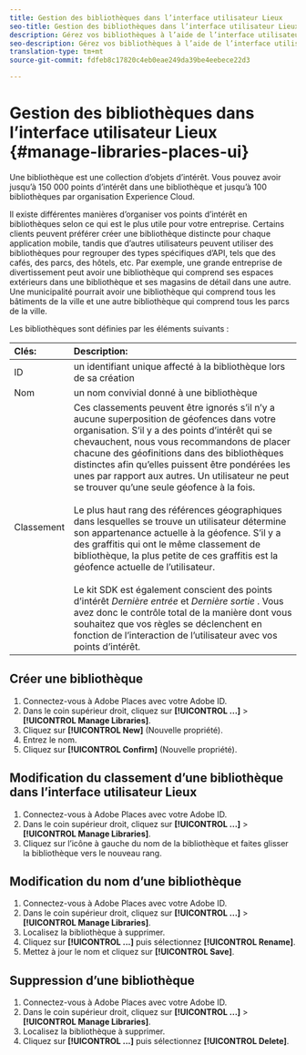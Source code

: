 ```yaml
---
title: Gestion des bibliothèques dans l’interface utilisateur Lieux
seo-title: Gestion des bibliothèques dans l’interface utilisateur Lieux
description: Gérez vos bibliothèques à l’aide de l’interface utilisateur Lieux.
seo-description: Gérez vos bibliothèques à l’aide de l’interface utilisateur Lieux.
translation-type: tm+mt
source-git-commit: fdfeb8c17820c4eb0eae249da39be4eebece22d3

---
```



# Gestion des bibliothèques dans l’interface utilisateur Lieux {#manage-libraries-places-ui}

Une bibliothèque est une collection d’objets d’intérêt. Vous pouvez avoir jusqu’à 150 000 points d’intérêt dans une bibliothèque et jusqu’à 100 bibliothèques par organisation Experience Cloud.

Il existe différentes manières d’organiser vos points d’intérêt en bibliothèques selon ce qui est le plus utile pour votre entreprise. Certains clients peuvent préférer créer une bibliothèque distincte pour chaque application mobile, tandis que d’autres utilisateurs peuvent utiliser des bibliothèques pour regrouper des types spécifiques d’API, tels que des cafés, des parcs, des hôtels, etc. Par exemple, une grande entreprise de divertissement peut avoir une bibliothèque qui comprend ses espaces extérieurs dans une bibliothèque et ses magasins de détail dans une autre. Une municipalité pourrait avoir une bibliothèque qui comprend tous les bâtiments de la ville et une autre bibliothèque qui comprend tous les parcs de la ville.

Les bibliothèques sont définies par les éléments suivants :

| Clés: | Description: |
| :--- | :--- |
| ID | un identifiant unique affecté à la bibliothèque lors de sa création |
| Nom | un nom convivial donné à une bibliothèque |
| Classement | Ces classements peuvent être ignorés s’il n’y a aucune superposition de géofences dans votre organisation. S’il y a des points d’intérêt qui se chevauchent, nous vous recommandons de placer chacune des géofinitions dans des bibliothèques distinctes afin qu’elles puissent être pondérées les unes par rapport aux autres. Un utilisateur ne peut se trouver qu’une seule géofence à la fois. <br><br>Le plus haut rang des références géographiques dans lesquelles se trouve un utilisateur détermine son appartenance actuelle à la géofence. S’il y a des graffitis qui ont le même classement de bibliothèque, la plus petite de ces graffitis est la géofence actuelle de l’utilisateur. <br><br>Le kit SDK est également conscient des points d’intérêt *Dernière entrée* et *Dernière sortie* . Vous avez donc le contrôle total de la manière dont vous souhaitez que vos règles se déclenchent en fonction de l’interaction de l’utilisateur avec vos points d’intérêt. |

## Créer une bibliothèque

1. Connectez-vous à Adobe Places avec votre Adobe ID.
2. Dans le coin supérieur droit, cliquez sur **[!UICONTROL ...]** &gt; **[!UICONTROL Manage Libraries]**.
3. Cliquez sur **[!UICONTROL New]** (Nouvelle propriété).
4. Entrez le nom.
5. Cliquez sur **[!UICONTROL Confirm]** (Nouvelle propriété).

## Modification du classement d’une bibliothèque dans l’interface utilisateur Lieux

1. Connectez-vous à Adobe Places avec votre Adobe ID.
2. Dans le coin supérieur droit, cliquez sur **[!UICONTROL ...]** &gt; **[!UICONTROL Manage Libraries]**.
3. Cliquez sur l’icône à gauche du nom de la bibliothèque et faites glisser la bibliothèque vers le nouveau rang.

## Modification du nom d’une bibliothèque

1. Connectez-vous à Adobe Places avec votre Adobe ID.
2. Dans le coin supérieur droit, cliquez sur **[!UICONTROL ...]** &gt; **[!UICONTROL Manage Libraries]**.
3. Localisez la bibliothèque à supprimer.
4. Cliquez sur **[!UICONTROL ...]** puis sélectionnez **[!UICONTROL Rename]**.
5. Mettez à jour le nom et cliquez sur **[!UICONTROL Save]**.

## Suppression d’une bibliothèque

1. Connectez-vous à Adobe Places avec votre Adobe ID.
2. Dans le coin supérieur droit, cliquez sur **[!UICONTROL ...]** &gt; **[!UICONTROL Manage Libraries]**.
3. Localisez la bibliothèque à supprimer.
4. Cliquez sur **[!UICONTROL ...]** puis sélectionnez **[!UICONTROL Delete]**.

